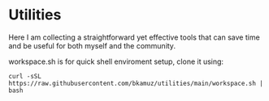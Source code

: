 # Utilities

Here I am collecting a straightforward yet effective tools that can save time and be useful for both myself and the community.

workspace.sh is for quick shell enviroment setup, clone it using:

```curl -sSL https://raw.githubusercontent.com/bkamuz/utilities/main/workspace.sh | bash``` 
